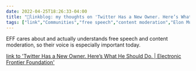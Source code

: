 ```yaml
---
date: 2022-04-25T18:26:33-04:00
title: "🔗linkblog: my thoughts on 'Twitter Has a New Owner. Here’s What He Should Do. | Electronic Frontier Foundation'"
tags: ["link","Communities","free speech","content moderation","Elon Musk","Twitter","EFF"]
---
```

EFF cares about and actually understands free speech and content moderation, so their voice is especially important today.
 
[link to 'Twitter Has a New Owner. Here’s What He Should Do. | Electronic Frontier Foundation'](https://www.eff.org/deeplinks/2022/04/twitter-has-new-owner-heres-what-he-should-do)
